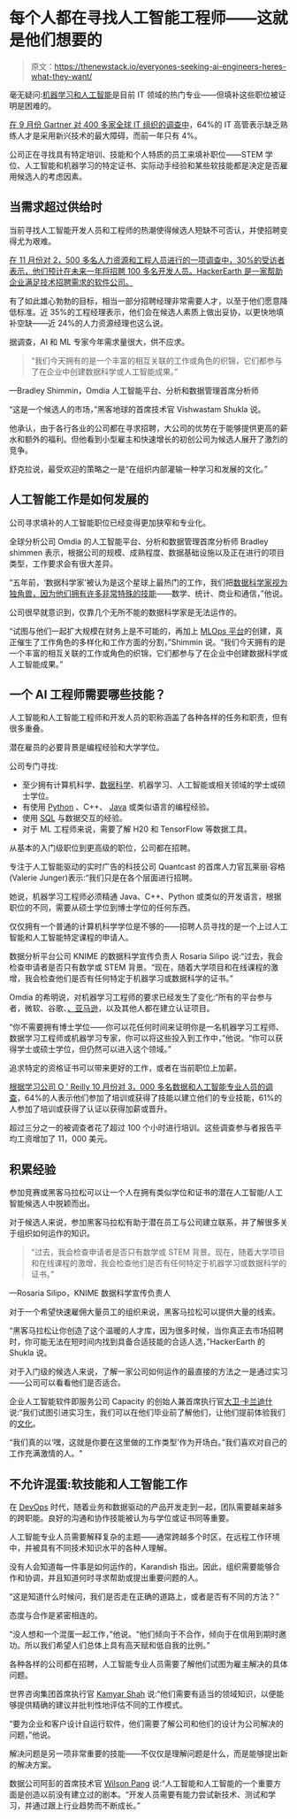 # 每个人都在寻找人工智能工程师——这就是他们想要的

> 原文：<https://thenewstack.io/everyones-seeking-ai-engineers-heres-what-they-want/>

毫无疑问:[机器学习和人工智能](https://thenewstack.io/category/machine-learning/)是目前 IT 领域的热门专业——但填补这些职位被证明是困难的。

[在 9 月份 Gartner 对 400 多家全球 IT 组织的调查中](https://www.gartner.com/en/publications/emerging-technology-roadmap-for-large-enterprises)，64%的 IT 高管表示缺乏熟练人才是采用新兴技术的最大障碍，而前一年只有 4%。

公司正在寻找具有特定培训、技能和个人特质的员工来填补职位——STEM 学位、人工智能和机器学习的特定证书、实际动手经验和某些软技能都是决定是否雇用候选人的考虑因素。

## 当需求超过供给时

当前寻找人工智能开发人员和工程师的热潮使得候选人短缺不可否认，并使招聘变得尤为艰难。

[在 11 月份对 2，500 多名人力资源和工程人员进行的一项调查中，30%的受访者表示，他们预计在未来一年将招聘 100 多名开发人员。HackerEarth 是一家帮助企业满足技术招聘需求的软件公司。](https://www.hackerearth.com/recruit/resources/insights/drs2021/)

有了如此雄心勃勃的目标，相当一部分招聘经理非常需要人才，以至于他们愿意降低标准。近 35%的工程经理表示，他们会在候选人素质上做出妥协，以更快地填补空缺——近 24%的人力资源经理也这么说。

据调查，AI 和 ML 专家今年需求量很大，供不应求。

> “我们今天拥有的是一个丰富的相互关联的工作或角色的织锦，它们都参与了在企业中创建数据科学或人工智能成果。”

—Bradley Shimmin，Omdia 人工智能平台、分析和数据管理首席分析师

“这是一个候选人的市场，”黑客地球的首席技术官 Vishwastam Shukla 说。

他承认，由于各行各业的公司都在寻求招聘，大公司的优势在于能够提供更高的薪水和额外的福利。但他看到小型雇主和快速增长的初创公司为候选人展开了激烈的竞争。

舒克拉说，最受欢迎的策略之一是“在组织内部灌输一种学习和发展的文化。”

## 人工智能工作是如何发展的

公司寻求填补的人工智能职位已经变得更加狭窄和专业化。

全球分析公司 Omdia 的人工智能平台、分析和数据管理首席分析师 Bradley shimmen 表示，根据公司的规模、成熟程度、数据基础设施以及正在进行的项目类型，工作要求会有很大差异。

“五年前，‘数据科学家’被认为是这个星球上最热门的工作，我们把[数据科学家视为独角兽，因为他们拥有许多非常特殊的技能](https://thenewstack.io/5-themes-data-scientists-should-embrace-to-help-their-career/)——数学、统计、商业和通信，”他说。

公司很早就意识到，仅靠几个无所不能的数据科学家是无法运作的。

“试图与他们一起扩大规模在财务上是不可能的，再加上 [MLOps 平台](https://thenewstack.io/what-is-mlops/)的创建，真正催生了工作角色的多样化和工作方面的分割，”Shimmin 说。“我们今天拥有的是一个丰富的相互关联的工作或角色的织锦，它们都参与了在企业中创建数据科学或人工智能成果。”

## 一个 AI 工程师需要哪些技能？

人工智能和人工智能工程师和开发人员的职称涵盖了各种各样的任务和职责，但有很多重叠。

潜在雇员的必要背景是编程经验和大学学位。

公司专门寻找:

*   至少拥有计算机科学、[数据科学](https://thenewstack.io/category/data/)、机器学习、人工智能或相关领域的学士或硕士学位。
*   有使用 [Python](https://thenewstack.io/an-introduction-to-python-for-non-programmers/) 、C++、 [Java](https://thenewstack.io/java-adapts-to-cloud-native-computing/) 或类似语言的编程经验。
*   使用 [SQL](https://thenewstack.io/sql-is-dead-right/) 与数据交互的经验。
*   对于 ML 工程师来说，需要了解 H20 和 TensorFlow 等数据工具。

从基本的入门级职位到更高级的职位，公司都在招聘。

专注于人工智能驱动的实时广告的科技公司 Quantcast 的首席人力官瓦莱丽·容格(Valerie Junger)表示:“我们只是在各个层面进行招聘。

她说，机器学习工程师必须精通 Java、C++、Python 或类似的开发语言，根据职位的不同，需要从硕士学位到博士学位的任何东西。

仅仅拥有一个普通的计算机科学学位是不够的——招聘人员寻找的是一个上过人工智能和人工智能特定课程的申请人。

数据分析平台公司 KNIME 的数据科学宣传负责人 Rosaria Silipo 说:“过去，我会检查申请者是否只有数学或 STEM 背景。“现在，随着大学项目和在线课程的激增，我会检查他们是否有任何特定于机器学习或数据科学的证书。”

Omdia 的希明说，对机器学习工程师的要求已经发生了变化:“所有的平台参与者，微软、谷歌、[、亚马逊](https://aws.amazon.com/?utm_content=inline-mention)，以及其他人都在建立认证项目。

“你不需要拥有博士学位——你可以花任何时间来证明你是一名机器学习工程师、数据学习工程师或机器学习专家，你可以将这些投入到工作中，”他说。“你可以获得学士或硕士学位，但仍然可以进入这个领域。”

追求特定的资格证书可以带来更好的工作，或者在当前职位上加薪。

[根据学习公司 O ' Reilly 10 月份对 3，000 多名数据和人工智能专业人员的调查](https://get.oreilly.com/ind_2021-data-ai-salary-survey.html)，64%的人表示他们参加了培训或获得了技能以建立他们的专业技能，61%的人参加了培训或获得了认证以获得加薪或晋升。

超过三分之一的被调查者花了超过 100 个小时进行培训。这些调查参与者报告平均工资增加了 11，000 美元。

## 积累经验

参加竞赛或黑客马拉松可以让一个人在拥有类似学位和证书的潜在人工智能/人工智能候选人中脱颖而出。

对于候选人来说，参加黑客马拉松有助于潜在员工与公司建立联系，并了解很多关于组织如何运作的知识。

> “过去，我会检查申请者是否只有数学或 STEM 背景。现在，随着大学项目和在线课程的激增，我会检查他们是否有任何特定于机器学习或数据科学的证书。”

—Rosaria Silipo，KNIME 数据科学宣传负责人

对于一个希望快速雇佣大量员工的组织来说，黑客马拉松可以提供大量的线索。

“黑客马拉松让你创造了这个温暖的人才库，因为很多时候，当你真正去市场招聘时，你可能无法在短时间内找到具备合适技能的合适人选，”HackerEarth 的 Shukla 说。

对于入门级的候选人来说，了解一家公司如何运作的最直接的方法之一是通过实习——公司可以看看他们是否适合。

企业人工智能软件即服务公司 Capacity 的创始人兼首席执行官[大卫·卡兰迪什](https://www.linkedin.com/in/davidkarandish/)说:“我们试图引进实习生，我们可以在他们毕业前了解他们，让他们提前体验我们的[文化](https://thenewstack.io/category/culture/)。

“我们真的以‘嘿，这就是你要在这里做的工作类型’作为开场白。”我们喜欢对自己的工作充满激情的人。"

## 不允许混蛋:软技能和人工智能工作

在 [DevOps](https://thenewstack.io/category/devops/) 时代，随着业务和数据驱动的产品开发走到一起，团队需要越来越多的跨职能。良好的沟通和协作技能被认为与学位或证书同等重要。

人工智能专业人员需要解释复杂的主题——通常跨越多个时区，在远程工作环境中，并被具有不同技术知识水平的各种人理解。

没有人会知道每一件事是如何运作的，Karandish 指出。因此，组织需要能够合作和协调，并且知道何时寻求帮助或提出重要问题的人。

“这是知道什么时候问，我们是否走在正确的道路上，或者是否有不同的方法？”

态度与合作是紧密相连的。

“没人想和一个混蛋一起工作，”他说。“他们倾向于不合作，倾向于在信用到期时邀功。所以我们希望人们总体上具有高天赋和低自我的比例。”

各种各样的公司都在招聘，人工智能专业人员需要了解他们试图为雇主解决的具体问题。

世界咨询集团首席执行官 [Kamyar Shah](https://www.linkedin.com/in/kamyarshah/) 说:“他们需要有适当的领域知识，以便能够提供精确的建议并批判性地评估不同的工作模式。

“要为企业和客户设计自运行软件，他们需要了解公司和他们的设计为公司解决的问题，”他说。

解决问题是另一项非常重要的技能——不仅仅是理解问题是什么，而是能够提出新的解决方案。

数据公司阿彭的首席技术官 [Wilson Pang](https://www.linkedin.com/in/wilsonpang/) 说:“人工智能和人工智能的一个重要方面是创造以前没有建立过的剧本。“开发人员需要有能力尝试新技术、测试和学习，并通过跟上行业趋势而不断成长。”

<svg xmlns:xlink="http://www.w3.org/1999/xlink" viewBox="0 0 68 31" version="1.1"><title>Group</title> <desc>Created with Sketch.</desc></svg>